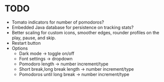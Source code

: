 # TODO

* Tomato indicators for number of pomodoros?
* Embedded Java database for persistence on tracking stats?
* Better scaling for custom icons, smoother edges, rounder profiles on the play, pause, and skip.
* Restart button
* Options
    * Dark mode -> toggle on/off
    * Font settings -> dropdown
    * Pomodoro length -> number increment/type
    * Short break,long break length -> number increment/type
    * Pomodoros until long break -> number increment/type